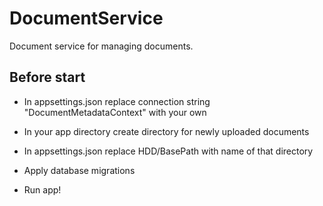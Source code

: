 # DocumentService
Document service for managing documents.

## Before start
- In appsettings.json replace connection string "DocumentMetadataContext" with your own
- In your app directory create directory for newly uploaded documents
- In appsettings.json replace HDD/BasePath with name of that directory
- Apply database migrations

- Run app!
